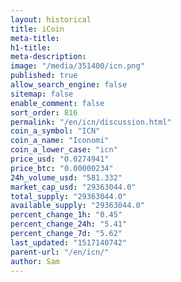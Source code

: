 ```yaml
---
layout: historical
title: iCoin
meta-title: 
h1-title: 
meta-description: 
image: "/media/351400/icn.png"
published: true
allow_search_engine: false
sitemap: false
enable_comment: false
sort_order: 816
permalink: "/en/icn/discussion.html"
coin_a_symbol: "ICN"
coin_a_name: "Iconomi"
coin_a_lower_case: "icn"
price_usd: "0.0274941"
price_btc: "0.00000234"
24h_volume_usd: "581.332"
market_cap_usd: "29363044.0"
total_supply: "29363044.0"
available_supply: "29363044.0"
percent_change_1h: "0.45"
percent_change_24h: "5.41"
percent_change_7d: "5.62"
last_updated: "1517140742"
parent-url: "/en/icn/"
author: Sam
---
```


